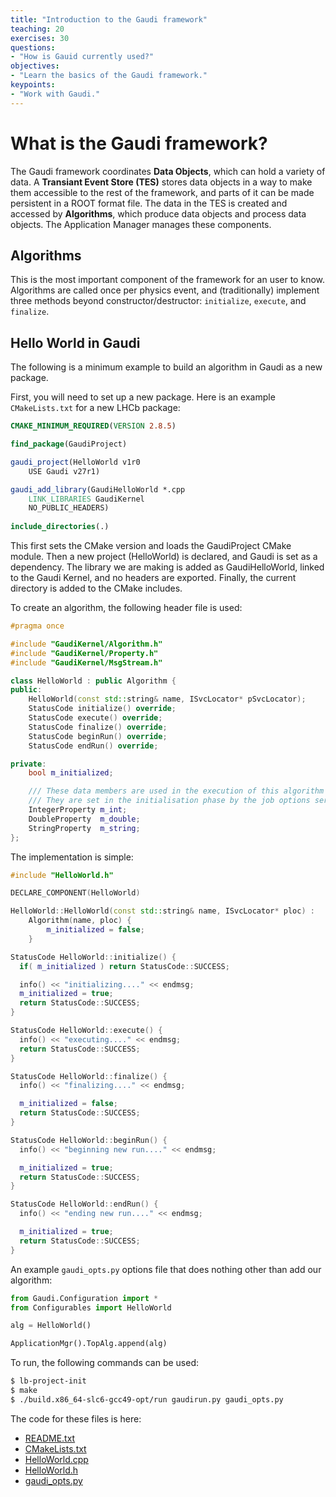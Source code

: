 ```yaml
---
title: "Introduction to the Gaudi framework"
teaching: 20
exercises: 30
questions:
- "How is Gauid currently used?"
objectives:
- "Learn the basics of the Gaudi framework."
keypoints:
- "Work with Gaudi."
---
```


# What is the Gaudi framework?

The Gaudi framework coordinates **Data Objects**, which can hold a variety of data. A **Transiant Event Store (TES)** stores data objects in a way to make them accessible to the rest of the framework, and parts of it can be made persistent in a ROOT format file. The data in the TES is created and accessed by  **Algorithms**, which produce data objects and process data objects. The Application Manager manages these components.



## Algorithms

This is the most important component of the framework for an user to know. Algorithms are called once per physics event, and (traditionally) implement three methods beyond constructor/destructor: `initialize`, `execute`, and `finalize`. 


## Hello World in Gaudi

The following is a minimum example to build an algorithm in Gaudi as a new package.

First, you will need to set up a new package. Here is an example `CMakeLists.txt` for a new LHCb package:

```cmake
CMAKE_MINIMUM_REQUIRED(VERSION 2.8.5)

find_package(GaudiProject)

gaudi_project(HelloWorld v1r0
    USE Gaudi v27r1)

gaudi_add_library(GaudiHelloWorld *.cpp
    LINK_LIBRARIES GaudiKernel
    NO_PUBLIC_HEADERS)
    
include_directories(.)
```

This first sets the CMake version and loads the GaudiProject CMake module. Then a new project (HelloWorld) is declared, and Gaudi is set as a dependency. 
The library we are making is added as GaudiHelloWorld, linked to the Gaudi Kernel, and no headers are exported. Finally, the current directory is added to the CMake includes.

To create an algorithm, the following header file is used:

```cpp
#pragma once

#include "GaudiKernel/Algorithm.h"
#include "GaudiKernel/Property.h"
#include "GaudiKernel/MsgStream.h"

class HelloWorld : public Algorithm {
public:
    HelloWorld(const std::string& name, ISvcLocator* pSvcLocator); 
    StatusCode initialize() override;
    StatusCode execute() override;
    StatusCode finalize() override;
    StatusCode beginRun() override;
    StatusCode endRun() override;

private:
    bool m_initialized;

    /// These data members are used in the execution of this algorithm
    /// They are set in the initialisation phase by the job options service
    IntegerProperty m_int;
    DoubleProperty  m_double;
    StringProperty  m_string;
};
```

The implementation is simple:

```cpp
#include "HelloWorld.h"

DECLARE_COMPONENT(HelloWorld)

HelloWorld::HelloWorld(const std::string& name, ISvcLocator* ploc) :
    Algorithm(name, ploc) {
        m_initialized = false;
    }

StatusCode HelloWorld::initialize() {
  if( m_initialized ) return StatusCode::SUCCESS;

  info() << "initializing...." << endmsg;
  m_initialized = true;
  return StatusCode::SUCCESS;
}

StatusCode HelloWorld::execute() {
  info() << "executing...." << endmsg;
  return StatusCode::SUCCESS;
}

StatusCode HelloWorld::finalize() {
  info() << "finalizing...." << endmsg;

  m_initialized = false;
  return StatusCode::SUCCESS;
}

StatusCode HelloWorld::beginRun() {
  info() << "beginning new run...." << endmsg;

  m_initialized = true;
  return StatusCode::SUCCESS;
}

StatusCode HelloWorld::endRun() {
  info() << "ending new run...." << endmsg;

  m_initialized = true;
  return StatusCode::SUCCESS;
}
```

An example `gaudi_opts.py` options file that does nothing other than add our algorithm:

```python
from Gaudi.Configuration import *
from Configurables import HelloWorld

alg = HelloWorld()

ApplicationMgr().TopAlg.append(alg)
```

To run, the following commands can be used:
```bash
$ lb-project-init
$ make
$ ./build.x86_64-slc6-gcc49-opt/run gaudirun.py gaudi_opts.py
```

The code for these files is here:
* [README.txt](/DevelopKit/code/gaudi/hello_world/README.txt)
* [CMakeLists.txt](/DevelopKit/code/gaudi/hello_world/CMakeLists.txt)
* [HelloWorld.cpp](/DevelopKit/code/gaudi/hello_world/HelloWorld.cpp)
* [HelloWorld.h](/DevelopKit/code/gaudi/hello_world/HelloWorld.h)
* [gaudi_opts.py](/DevelopKit/code/gaudi/hello_world/gaudi_opts.py)

